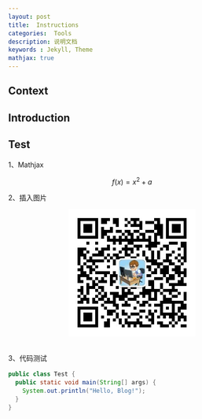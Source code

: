 ```yaml
---
layout: post
title:  Instructions
categories:  Tools
description: 说明文档
keywords : Jekyll, Theme
mathjax: true
---
```


## Context 



## Introduction



## Test

1、Mathjax

$$f(x)=x^2 + a$$

2、插入图片

<div align="center">  <img src="/images/posts/wx/algo.jpg"/>  </div><br>

3、代码测试

```Java
public class Test {
  public static void main(String[] args) {
    System.out.println("Hello, Blog!");
  }
}
```



